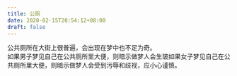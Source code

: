```yaml
---
title: 公厕
date: 2020-02-15T20:54:12+08:00
draft: false
---
```


公共厕所在大街上很普遍，会出现在梦中也不足为奇。<br>
如果男子梦见自己在公共厕所里大便，则暗示做梦人会生玻如果女子梦见自己在公共厕所里大便，则暗示做梦人会受到污辱和歧视，应小心谨慎。<br>
